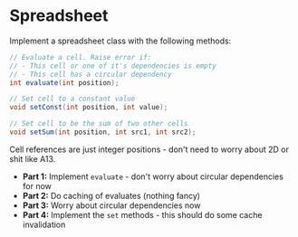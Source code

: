 # Spreadsheet
Implement a spreadsheet class with the following methods:
```java
// Evaluate a cell. Raise error if:
// - This cell or one of it's dependencies is empty
// - This cell has a circular dependency
int evaluate(int position);

// Set cell to a constant value
void setConst(int position, int value);

// Set cell to be the sum of two other cells
void setSum(int position, int src1, int src2);
```
Cell references are just integer positions - don't need to worry about 2D or shit like A13.

- **Part 1:** Implement `evaluate` - don't worry about circular dependencies for now
- **Part 2:** Do caching of evaluates (nothing fancy)
- **Part 3:** Worry about circular dependencies now
- **Part 4:** Implement the `set` methods - this should do some cache invalidation
